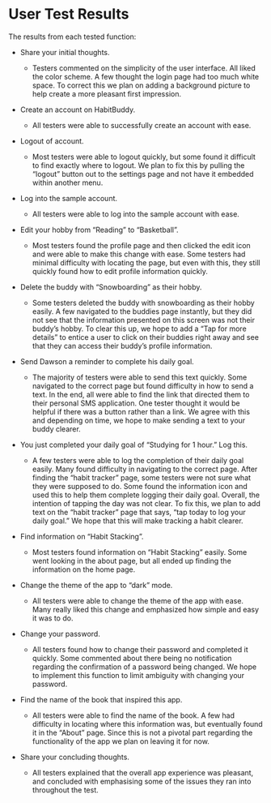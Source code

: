 # User Test Results
The results from each tested function:

* Share your initial thoughts.

	* Testers commented on the simplicity of the user interface. All liked the color scheme. A few thought the login page had too much white space. To correct this we plan on adding a background picture to help create a more pleasant first impression.

* Create an account on HabitBuddy.
	* All testers were able to successfully create an account with ease.

* Logout of account.
	* Most testers were able to logout quickly, but some found it difficult to find exactly where to logout. We plan to fix this by pulling the “logout” button out to the settings page and not have it embedded within another menu.

* Log into the sample account.
	* All testers were able to log into the sample account with ease.

* Edit your hobby from “Reading” to “Basketball”.
	* Most testers found the profile page and then clicked the edit icon and were able to make this change with ease. Some testers had minimal difficulty with locating the page, but even with this, they still quickly found how to edit profile information quickly.

* Delete the buddy with “Snowboarding” as their hobby.
	* Some testers deleted the buddy with snowboarding as their hobby easily. A few navigated to the buddies page instantly, but they did not see that the information presented on this screen was not their buddy’s hobby. To clear this up, we hope to add a “Tap for more details” to entice a user to click on their buddies right away and see that they can access their buddy’s profile information. 
	
* Send Dawson a reminder to complete his daily goal.
	* The majority of testers were able to send this text quickly. Some navigated to the correct page but found difficulty in how to send a text. In the end, all were able to find the link that directed them to their personal SMS application. One tester thought it would be helpful if there was a button rather than a link. We agree with this and depending on time, we hope to make sending a text to your buddy clearer.

* You just completed your daily goal of “Studying for 1 hour.” Log this.
	* A few testers were able to log the completion of their daily goal easily. Many found difficulty in navigating to the correct page. After finding the “habit tracker” page, some testers were not sure what they were supposed to do. Some found the information icon and used this to help them complete logging their daily goal. Overall, the intention of tapping the day was not clear. To fix this, we plan to add text on the “habit tracker” page that says, “tap today to log your daily goal.” We hope that this will make tracking a habit clearer.

* Find information on “Habit Stacking”.
	* Most testers found information on “Habit Stacking” easily. Some went looking in the about page, but all ended up finding the information on the home page.

* Change the theme of the app to “dark” mode.
	* All testers were able to change the theme of the app with ease. Many really liked this change and emphasized how simple and easy it was to do.

* Change your password.
	* All testers found how to change their password and completed it quickly. Some commented about there being no notification regarding the confirmation of a password being changed. We hope to implement this function to limit ambiguity with changing your password.

* Find the name of the book that inspired this app.
	* All testers were able to find the name of the book. A few had difficulty in locating where this information was, but eventually found it in the “About” page. Since this is not a pivotal part regarding the functionality of the app we plan on leaving it for now.

* Share your concluding thoughts.
	* All testers explained that the overall app experience was pleasant, and concluded with emphasising some of the issues they ran into throughout the test.
